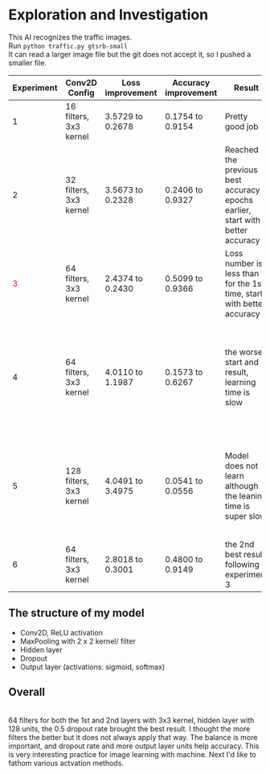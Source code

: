 # Exploration and Investigation

This AI recognizes the traffic images.
<br>
Run `python traffic.py gtsrb-small`
<br>
It can read a larger image file but the git does not accept it, so I pushed a smaller file.

| Experiment | Conv2D Config| Loss improvement | Accuracy improvement | Result                                                                           | Fix                                              |
| ------- | ----------------------- | ----------------- | ---------------- | --------------------------------------------------------------------------------- | -------------------------------------------------------- |
| 1    | 16 filters, 3x3 kernel  | 3.5729 to  0.2678    | 0.1754 to  0.9154         | Pretty good job                                                           | Applied more filters.               |
| 2     | 32 filters, 3x3 kernel  | 3.5673 to  0.2328       | 0.2406 to  0.9327      | Reached the previous best accuracy 3 epochs earlier, start with better accuracy                                                             | Applied more filters.                              |
| <span style="color:red">3    | 64 filters, 3x3 kernel | 2.4374 to  0.2430     | 0.5099 to 0.9366       | Loss number is less than 3 for the 1st time, start with better accuracy | Change dropout to 0.7 | 
| 4     | 64 filters, 3x3 kernel | 4.0110 to 1.1987   |  0.1573 to 0.6267     | the worse start and result, learning time is slow  | Set back dropout to 0.5, set hidden layers unit 128 to 8, increase number of filters|
| 5     | 128 filters, 3x3 kernel |  4.0491 to 3.4975|    0.0541  to 0.0556    | Model does not learn although the leaning time is super slow | change output activation from softmax to sigmoid, decrease filter number  |
| 6     | 64 filters, 3x3 kernel |   2.8018 to 0.3001|    0.4800  to 0.9149    | the 2nd best result following experiment 3 |  set back sigmoid to softmax  |


## The structure of my model
- Conv2D, ReLU activation
- MaxPooling with 2 x 2 kernel/ filter
- Hidden layer
- Dropout
- Output layer (activations: sigmoid, softmax) 


## Overall
<br>
64 filters for both the 1st and 2nd layers with 3x3 kernel, hidden layer with 128 units, the 0.5 dropout rate brought the best result. 
I thought the more filters the better but it does not always apply that way.
The balance is more important, and dropout rate and more output layer units help accuracy.
This is very interesting practice for image learning with machine. Next I'd like to fathom various actvation methods. 
 
